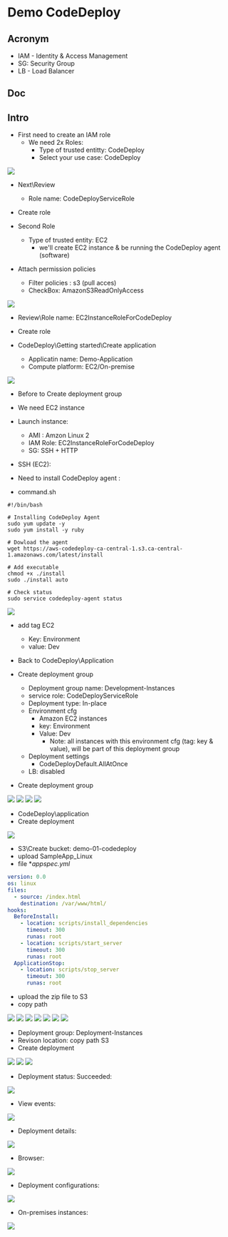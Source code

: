 # Demo CodeDeploy

## Acronym
* IAM - Identity & Access Management
* SG: Security Group
* LB - Load Balancer

## Doc

## Intro
* First need to create an IAM role
  * We need 2x Roles:
    * Type of trusted entitty: CodeDeploy
    * Select your use case: CodeDeploy
    
[<img src="https://i.imgur.com/QUjEOku.png">](https://i.imgur.com/QUjEOku.png)

* Next\Review
    * Role name: CodeDeployServiceRole
* Create role

* Second Role
    * Type of trusted entity: EC2
        * we'll create EC2 instance & be running the CodeDeploy agent (software)
* Attach permission policies
    * Filter policies : s3 (pull acces)
    * CheckBox: AmazonS3ReadOnlyAccess
    
[<img src="https://i.imgur.com/EOXCImM.png">](https://i.imgur.com/EOXCImM.png)

* Review\Role name: EC2InstanceRoleForCodeDeploy
* Create role

* CodeDeploy\Getting started\Create application
    * Applicatin name: Demo-Application
    * Compute platform: EC2/On-premise
    
[<img src="https://i.imgur.com/NROHpzQ.png">](https://i.imgur.com/NROHpzQ.png)

* Before to Create deployment group
* We need EC2 instance
* Launch instance:
  * AMI : Amzon Linux 2 
  * IAM Role: EC2InstanceRoleForCodeDeploy
  * SG: SSH + HTTP
  
* SSH (EC2):
* Need to install CodeDeploy agent :
* command.sh
````shell
#!/bin/bash

# Installing CodeDeploy Agent
sudo yum update -y
sudo yum install -y ruby

# Dowload the agent 
wget https://aws-codedeploy-ca-central-1.s3.ca-central-1.amazonaws.com/latest/install

# Add executable
chmod +x ./install
sudo ./install auto

# Check status
sudo service codedeploy-agent status
````
[<img src="https://i.imgur.com/x6kaed9.png">](https://i.imgur.com/x6kaed9.png)

* add tag EC2
    * Key: Environment
    * value: Dev

* Back to CodeDeploy\Application
* Create deployment group
    * Deployment group name: Development-Instances
    * service role: CodeDeployServiceRole
    * Deployment type: In-place
    * Environment cfg
        * Amazon EC2 instances
        * key: Environment
        * Value: Dev  
            * Note: all instances with this environment cfg (tag: key & value), will be part of this deployment group
    * Deployment settings
        * CodeDeployDefault.AllAtOnce
    * LB: disabled
* Create deployment group

[<img src="https://i.imgur.com/uqJISTj.png">](https://i.imgur.com/uqJISTj.png)
[<img src="https://i.imgur.com/SMxtPps.png">](https://i.imgur.com/SMxtPps.png)
[<img src="https://i.imgur.com/RGhDTow.png">](https://i.imgur.com/RGhDTow.png)
[<img src="https://i.imgur.com/Xuka1gZ.png">](https://i.imgur.com/Xuka1gZ.png)

* CodeDeploy\application
* Create deployment

[<img src="https://i.imgur.com/uppxPYm.png">](https://i.imgur.com/uppxPYm.png)

* S3\Create bucket: demo-01-codedeploy
* upload SampleApp_Linux
* file **appspec.yml*
````yml
version: 0.0
os: linux
files:
  - source: /index.html
    destination: /var/www/html/
hooks:
  BeforeInstall:
    - location: scripts/install_dependencies
      timeout: 300
      runas: root
    - location: scripts/start_server
      timeout: 300
      runas: root
  ApplicationStop:
    - location: scripts/stop_server
      timeout: 300
      runas: root
````

* upload the zip file to S3
* copy path

[<img src="https://i.imgur.com/bPiFIP5.png">](https://i.imgur.com/bPiFIP5.png)
[<img src="https://i.imgur.com/Tn2kH7a.png">](https://i.imgur.com/Tn2kH7a.png)
[<img src="https://i.imgur.com/kRFzIiV.png">](https://i.imgur.com/kRFzIiV.png)
[<img src="https://i.imgur.com/0LyRF5O.png">](https://i.imgur.com/0LyRF5O.png)
[<img src="https://i.imgur.com/Z5bQSyI.png">](https://i.imgur.com/Z5bQSyI.png)
[<img src="https://i.imgur.com/7g8FY7L.png">](https://i.imgur.com/7g8FY7L.png)
[<img src="https://i.imgur.com/IXDAEVd.png">](https://i.imgur.com/IXDAEVd.png)

* Deployment group: Deployment-Instances
* Revison location: copy path S3
* Create deployment

[<img src="https://i.imgur.com/BYuZKBm.png">](https://i.imgur.com/BYuZKBm.png)
[<img src="https://i.imgur.com/6z8dG6x.png">](https://i.imgur.com/6z8dG6x.png)
[<img src="https://i.imgur.com/OtZHltE.png">](https://i.imgur.com/OtZHltE.png)

* Deployment status: Succeeded:

[<img src="https://i.imgur.com/DrSSGEH.png">](https://i.imgur.com/DrSSGEH.png)

* View events:

[<img src="https://i.imgur.com/GEPmQUQ.png">](https://i.imgur.com/GEPmQUQ.png)

* Deployment details:

[<img src="https://i.imgur.com/AGXVGz6.png">](https://i.imgur.com/AGXVGz6.png)

* Browser:

[<img src="https://i.imgur.com/uX8Htw6.png">](https://i.imgur.com/uX8Htw6.png)

* Deployment configurations:

[<img src="https://i.imgur.com/jAGkXla.png">](https://i.imgur.com/jAGkXla.png)

* On-premises instances:

[<img src="https://i.imgur.com/aZKMRdA.png">](https://i.imgur.com/aZKMRdA.png)
